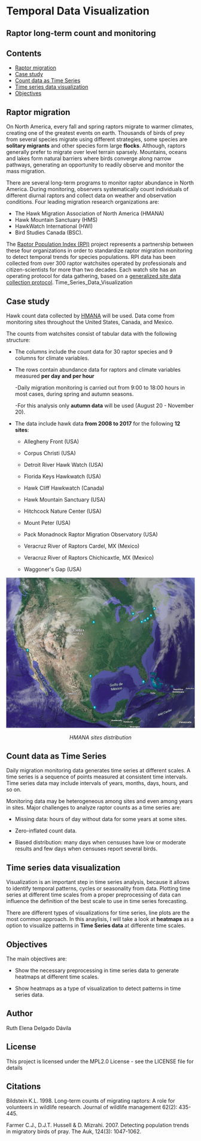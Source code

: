 <p align="center">
  <h1> Temporal Data Visualization </h1>
</p>

<h2> Raptor long-term count and monitoring </h2>


## Contents
- [Raptor migration](#section1)  
- [Case study](#section2)  
- [Count data as Time Series](#section3)      
- [Time series data visualization](#section4)   
- [Objectives](#section5)  


<a id = 'section1'></a>
## Raptor migration

On North America, every fall and spring raptors migrate to warmer climates, creating one of the greatest events on earth. Thousands of birds of prey from several species migrate using different strategies, some species are **solitary migrants** and other species form large **flocks**. Although, raptors generally prefer to migrate over level terrain sparsely. Mountains, oceans and lakes form natural barriers where birds converge along narrow pathways, generating an opportunity to readily observe and monitor the mass migration. 

There are several long-term programs to monitor raptor abundance in North America. During monitoring, observers systematically count individuals of different diurnal raptors and collect data on weather and observation conditions. Four leading migration research organizations are:  

* The Hawk Migration Association of North America (HMANA)  
* Hawk Mountain Sanctuary (HMS)  
* HawkWatch International (HWI)  
* Bird Studies Canada (BSC).  

The [Raptor Population Index (RPI)](http://rpi-project.org/data_collection.php) project represents a partnership between these four organizations in order to standardize raptor migration monitoring to detect temporal trends for species populations. RPI data has been collected from over 300 raptor watchsites operated by professionals and citizen-scientists for more than two decades. Each watch site has an operating protocol for data gathering, based on a [generalized site data collection protocol](http://rpi-project.org/docs/HMANA_Data_Collection_Protocol_20060611.pdf).
Time_Series_Data_Visualization

<a id = 'section2'></a>
## Case study

Hawk count data collected by [HMANA](https://www.hawkcount.org/) will be used. Data come from monitoring sites throughout the United States, Canada, and Mexico.

The counts from watchsites consist of tabular data with the following structure:

- The columns include the count data for 30 raptor species and 9 columns for climate variables. 

- The rows contain abundance data for raptors and climate variables measured **per day and per hour**

     -Daily migration monitoring is carried out from 9:00 to 18:00 hours in most cases, during spring and autumn seasons.
     
     -For this analysis only **autumn data** will be used (August 20 - November 20).

- The data include hawk data **from 2008 to 2017** for the following **12 sites**:

    - Allegheny Front (USA)
    
    - Corpus Christi (USA)
    
    - Detroit River Hawk Watch (USA)
    
    - Florida Keys Hawkwatch (USA)
    
    - Hawk Cliff Hawkwatch (Canada)
    
    - Hawk Mountain Sanctuary (USA)
    
    - Hitchcock Nature Center (USA)
    
    - Mount Peter (USA)
    
    - Pack Monadnock Raptor Migration Observatory (USA)
    
    - Veracruz River of Raptors Cardel, MX (Mexico)
    
    - Veracruz River of Raptors Chichicaxtle, MX (Mexico)
    
    - Waggoner's Gap (USA)

    
<p align="center">
  <img src="images/map.png"/>
</p>

<p align="center">
<em>HMANA sites distribution</em>
</p
   

<a id = 'section3'></a>
## Count data as Time Series

Daily migration monitoring data generates time series at different scales. A time series is a sequence of points measured at consistent time intervals. Time series data may include intervals of years, months, days, hours, and so on. 

Monitoring data may be heterogeneous among sites and even among years in sites. Major challenges to analyze raptor counts as a time series are:

* Missing data: hours of day without data for some years at some sites. 

* Zero-inflated count data. 

* Biased distribution: many days when censuses have low or moderate results and few days when censuses report several birds.



<a id = 'section4'></a>
## Time series data visualization

Visualization is an important step in time series analysis, because it allows to identify temporal patterns, cycles or seasonality from data. Plotting time series at different time scales from a proper preprocessing of data can influence the definition of the best scale to use in time series forecasting. 

There are different types of visualizations for time series, line plots are the most common approach. In this anaylisis, I will take a look at **heatmaps** as a option to visualize patterns in **Time Series data** at differente time scales.

<a id = 'section5'></a>
## Objectives

The main objectives are:

* Show the necessary preprocessing in time series data to generate heatmaps at different time scales. 

* Show heatmaps as a type of visualization to detect patterns in time series data. 


## Author

Ruth Elena Delgado Dávila

## License
This project is licensed under the MPL2.0 License - see the LICENSE file for details


## Citations

Bildstein K.L. 1998. Long-term counts of migrating raptors: A role for volunteers in wildlife research. Journal of wildlife management 62(2): 435-445.  

Farmer C.J., D.J.T. Hussell & D. Mizrahi. 2007. Detecting population trends in migratory birds of pray. The Auk, 124(3): 1047-1062.  





